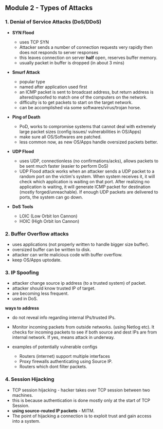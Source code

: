 ## Module 2 - Types of Attacks

### 1. Denial of Service Attacks (DoS/DDoS)
- **SYN Flood**
   - uses TCP SYN
   - Attacker sends a number of connection requests very rapidly then does not responds to server responses
   - this leaves connection on server **half** open, reserves buffer memory.
   - usually packet in buffer is dropped (in about 3 mins)

- **Smurf Attack**
   - popular type
   - named after application used first
   - an ICMP packet is sent to broadcast address, but return address is altered/spoofed to match one of the computers on the network.
   - difficulty is to get packets to start on the target network.
   - can be accomplished via some softwares/virus/trojan horse.

- **Ping of Death**
   - PoD, works to compromise systems that cannot deal with extremely large packet sizes (config issues/ vulnerabilities in OS/Apps)
   - make sure all OS/Softwares are patched.
   - less common now, as new OS/Apps handle oversized packets better.

- **UDP Flood**
   - uses UDP, connectionless (no confirmations/acks), allows packets to be sent much faster (easier to perform DoS)
   - UDP Flood attack works when an attacker sends a UDP packet to a random port on the victim's system. When system receives it, it will check which application is waiting on that port. After realizing no application is waiting, it will generate ICMP packet for destination (mostly forged/unreachable). If enough UDP packets are delivered to ports, the system can go down.

- **DoS Tools**
    - LOIC (Low Orbit Ion Cannon)
    - HOIC (High Orbit Ion Cannon)  


### 2. Buffer Overflow attacks
- uses applications (not properly written to handle bigger size buffer).
- oversized buffer can be written to disk.
- attacker can write malicious code with buffer overflow.
- keep OS/Apps uptodate.

### 3. IP Spoofing
- attacker change source ip address (to a trusted system) of packet.
- attacker should know trusted IP of target.
- are becoming less frequent.
- used in DoS.  


**ways to address**
- do not reveal info regarding internal IPs/trusted IPs.
- Monitor incoming packets from outside networks. (using Netlog etc). It checks for incoming packets to see if both source and dest IPs are from internal network. If yes, means attack in underway.

- examples of potentially vulnerable configs
   - Routers (internet) support multiple interfaces
   - Proxy firewalls authenticating using Source IP.
   - Routers which dont filter packets.


### 4. Session Hijacking
- TCP session hijacking - hacker takes over TCP session between two machines.
- this is because authentication is done mostly only at the start of TCP Session.
- **using source-routed IP packets** - MITM.
- The point of hijacking a connection is to exploit trust and gain access into a system.
